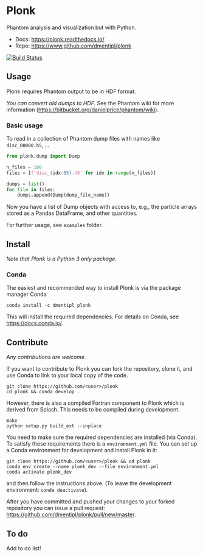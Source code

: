 Plonk
=====

Phantom analysis and visualization but with Python.

+ Docs: https://plonk.readthedocs.io/
+ Repo: https://www.github.com/dmentipl/plonk

[![Build Status](https://travis-ci.com/dmentipl/plonk.svg?token=AL8sPDxCNprS78nBjSQh&branch=master)](https://travis-ci.com/dmentipl/plonk)

Usage
-----

Plonk requires Phantom output to be in HDF format.

*You can convert old dumps to HDF.* See the Phantom wiki for more information (https://bitbucket.org/danielprice/phantom/wiki).

### Basic usage

To read in a collection of Phantom dump files with names like `disc_00000.h5`, ...

```python
from plonk.dump import Dump

n_files = 100
files = [f'disc_{idx:05}.h5' for idx in range(n_files)]

dumps = list()
for file in files:
    dumps.append(Dump(dump_file_name))
```

Now you have a list of Dump objects with access to, e.g., the particle arrays stored as a Pandas DataFrame, and other quantities.

For further usage, see `examples` folder.

Install
-------

*Note that Plonk is a Python 3 only package.*

### Conda

The easiest and recommended way to install Plonk is via the package manager Conda

```
conda install -c dmentipl plonk
```

This will install the required dependencies. For details on Conda, see https://docs.conda.io/.

Contribute
----------

*Any contributions are welcome.*

If you want to contribute to Plonk you can fork the repository, clone it, and use Conda to link to your local copy of the code.

```
git clone https://github.com/<user>/plonk
cd plonk && conda develop .
```

However, there is also a compiled Fortran component to Plonk which is derived from Splash. This needs to be compiled during development.

```
make
python setup.py build_ext --inplace
```

You need to make sure the required dependencies are installed (via Conda). To satisfy these requirements there is a `environment.yml` file. You can set up a Conda environment for development and install Plonk in it:

```
git clone https://github.com/<user>/plonk && cd plonk
conda env create --name plonk_dev --file environment.yml
conda activate plonk_dev
```

and then follow the instructions above. (To leave the development environment: `conda deactivate`).

After you have committed and pushed your changes to your forked repository you
can issue a pull request: https://github.com/dmentipl/plonk/pull/new/master.

To do
-----

Add to do list!
